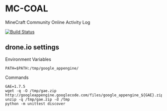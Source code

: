 MC-COAL
=======

MineCraft Community Online Activity Log

[![Build Status](https://drone.io/github.com/gumptionthomas/MC-COAL/status.png)](https://drone.io/github.com/gumptionthomas/MC-COAL/latest)

drone.io settings
-----------------
Environment Variables

    PATH=$PATH:/tmp/google_appengine/

Commands

    GAE=1.7.5
    wget -q -O /tmp/gae.zip http://googleappengine.googlecode.com/files/google_appengine_${GAE}.zip
    unzip -q /tmp/gae.zip -d /tmp
    python -m unittest discover
